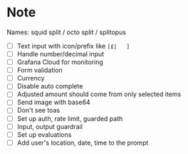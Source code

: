 # Note

Names: squid split / octo split / splitopus

- [ ] Text input with icon/prefix like `[£|   ]`
- [ ] Handle number/decimal input
- [ ] Grafana Cloud for monitoring
- [ ] Form validation
- [ ] Currency
- [ ] Disable auto complete
- [ ] Adjusted amount should come from only selected items
- [ ] Send image with base64
- [ ] Don't see toas
- [ ] Set up auth, rate limit, guarded path
- [ ] Input, output guardrail
- [ ] Set up evaluations
- [ ] Add user's location, date, time to the prompt
